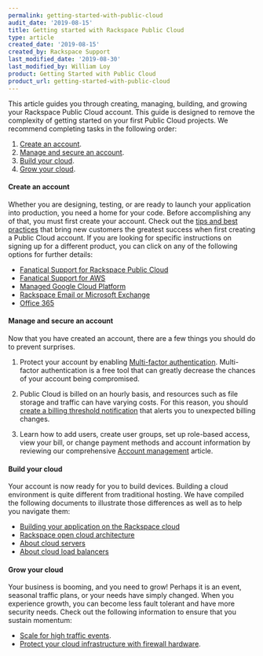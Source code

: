 ```yaml
---
permalink: getting-started-with-public-cloud
audit_date: '2019-08-15'
title: Getting started with Rackspace Public Cloud
type: article
created_date: '2019-08-15'
created_by: Rackspace Support
last_modified_date: '2019-08-30'
last_modified_by: William Loy
product: Getting Started with Public Cloud
product_url: getting-started-with-public-cloud
---
```


This article guides you through creating, managing, building, and growing your Rackspace Public Cloud account. This guide is designed to remove the complexity of getting started on your first Public Cloud projects. We recommend completing tasks in the following order:

1. [Create an account](#create-an-account).
2. [Manage and secure an account](#manage-and-secure-an-account).
3. [Build your cloud](#build-your-cloud).
4. [Grow your cloud](#grow-your-cloud).

#### Create an account

Whether you are designing, testing, or are ready to launch your application into production, you need a home for your code. Before accomplishing any of that, you must first create your account. Check out the [tips and best practices](/how-to/sign-up-for-rackspace-services/#fanatical-support-for-aws-or-rackspace-public-cloud/) that bring new customers the greatest success when first creating a Public Cloud account. If you are looking for specific instructions on signing up for a different product, you can click on any of the following options for further details:

-	[Fanatical Support for Rackspace Public Cloud](/how-to/sign-up-for-rackspace-services/#fanatical-support-for-rackspace-public-cloud)
-	[Fanatical Support for AWS](/how-to/sign-up-for-rackspace-services/#fanatical-support-for-amazon-web-services)
- [Managed Google Cloud Platform](/how-to/sign-up-for-rackspace-services/#managed-google-cloud-platform)
-	[Rackspace Email or Microsoft Exchange](/how-to/sign-up-for-rackspace-services/#rackspace-email-or-microsoft-exchange)
-	[Office 365](/how-to/sign-up-for-rackspace-services/#office-365)


#### Manage and secure an account

Now that you have created an account, there are a few things you should do to prevent surprises.

1. Protect your account by enabling [Multi-factor authentication](/how-to/multi-factor-authentication-from-the-cloud-control-panel/). Multi-factor authentication is a free tool that can greatly decrease the chances of your account being compromised.

2. Public Cloud is billed on an hourly basis, and resources such as file storage and traffic can have varying costs. For this reason, you should [create a billing threshold notification](/how-to/billing-services-overview/#set-a-billing-threshold/) that alerts you to unexpected billing changes.

3. Learn how to add users, create user groups, set up role-based access, view your bill, or change payment methods and account information by reviewing our comprehensive [Account management](/how-to/account-management/) article.

#### Build your cloud

Your account is now ready for you to build devices. Building a cloud environment is quite different from traditional hosting. We have compiled the following documents to illustrate those differences as well as to help you navigate them:

- [Building your application on the Rackspace cloud](/how-to/build-your-application-on-the-rackspace-cloud/)
- [Rackspace open cloud architecture](/how-to/rackspace-open-cloud-reference-architecture/)
- [About cloud servers](/how-to/cloud-servers/)
- [About cloud load balancers](/how-to/cloud-load-balancers/)

#### Grow your cloud

Your business is booming, and you need to grow! Perhaps it is an event, seasonal traffic plans, or your needs have simply changed. When you experience growth, you can become less fault tolerant and have more security needs. Check out the following information to ensure that you sustain momentum:

- [Scale for high traffic events](/how-to/prepare-for-high-traffic-events/).
- [Protect your cloud infrastructure with firewall hardware](/how-to/rackconnect/).
